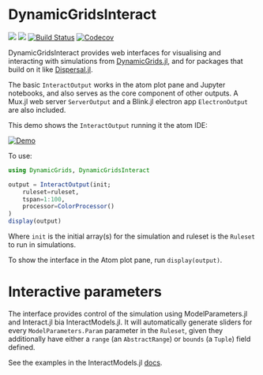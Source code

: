 # DynamicGridsInteract

[![](https://img.shields.io/badge/docs-stable-blue.svg)](https://cesaraustralia.github.io/DynamicGridsInteract.jl/stable)
[![](https://img.shields.io/badge/docs-dev-blue.svg)](https://cesaraustralia.github.io/DynamicGridsInteract.jl/dev)
[![Build Status](https://travis-ci.org/cesaraustralia/DynamicGridsInteract.jl.svg?branch=master)](https://travis-ci.org/cesaraustralia/DynamicGridsInteract.jl)
[![Codecov](https://codecov.io/gh/cesaraustralia/DynamicGridsInteract.jl/branch/master/graph/badge.svg)](https://codecov.io/gh/cesaraustralia/DynamicGridsInteract.jl)

DynamicGridsInteract provides web interfaces for visualising and interacting
with simulations from
[DynamicGrids.jl](https://cesaraustralia.github.io/DynamicGrids.jl), and for
packages that build on it like [Dispersal.jl](https://cesaraustralia.github.io/Dispersal.jl). 

The basic `InteractOutput` works in the atom plot pane and Jupyter notebooks,
and also serves as the core component of other outputs. A Mux.jl web server
`ServerOutput` and a Blink.jl electron app `ElectronOutput` are also
included.

This demo shows the `InteractOutput` running it the atom IDE:

[![Demo](https://img.youtube.com/vi/cXzYGHw_DaA/maxresdefault.jpg)](https://youtu.be/cXzYGHw_DaA)

To use:

```julia
using DynamicGrids, DynamicGridsInteract

output = InteractOutput(init; 
    ruleset=ruleset,
    tspan=1:100, 
    processor=ColorProcessor()
)
display(output)
```

Where `init` is the initial array(s) for the simulation and ruleset is the
`Ruleset` to run in simulations. 

To show the interface in the Atom plot pane, run `display(output)`.

# Interactive parameters

The interface provides control of the simulation using ModelParameters.jl and Interact.jl bia InteractModels.jl. 
It will automatically generate sliders for every `ModelParameters.Param` parameter in the `Ruleset`, given they 
additionally have either a `range` (an `AbstractRange`) or `bounds` (a `Tuple`) field defined.

See the examples in the InteractModels.jl [docs](https://rafaqz.github.io/ModelParameters.jl/stable/interactmodels/).

